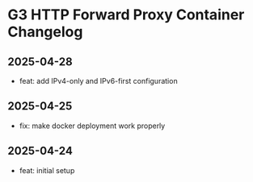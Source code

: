 # G3 HTTP Forward Proxy Container Changelog

## 2025-04-28

- feat: add IPv4-only and IPv6-first configuration
## 2025-04-25

- fix: make docker deployment work properly

## 2025-04-24

- feat: initial setup
